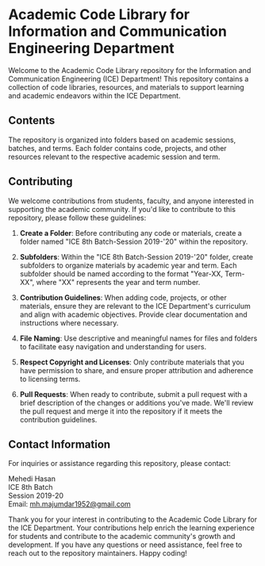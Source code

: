 # Academic Code Library for Information and Communication Engineering Department

Welcome to the Academic Code Library repository for the Information and Communication Engineering (ICE) Department! This repository contains a collection of code libraries, resources, and materials to support learning and academic endeavors within the ICE Department.

## Contents

The repository is organized into folders based on academic sessions, batches, and terms. Each folder contains code, projects, and other resources relevant to the respective academic session and term.

## Contributing

We welcome contributions from students, faculty, and anyone interested in supporting the academic community. If you'd like to contribute to this repository, please follow these guidelines:

1. **Create a Folder**: Before contributing any code or materials, create a folder named "ICE 8th Batch-Session 2019-'20" within the repository.

2. **Subfolders**: Within the "ICE 8th Batch-Session 2019-'20" folder, create subfolders to organize materials by academic year and term. Each subfolder should be named according to the format "Year-XX, Term-XX", where "XX" represents the year and term number.

3. **Contribution Guidelines**: When adding code, projects, or other materials, ensure they are relevant to the ICE Department's curriculum and align with academic objectives. Provide clear documentation and instructions where necessary.

4. **File Naming**: Use descriptive and meaningful names for files and folders to facilitate easy navigation and understanding for users.

5. **Respect Copyright and Licenses**: Only contribute materials that you have permission to share, and ensure proper attribution and adherence to licensing terms.

6. **Pull Requests**: When ready to contribute, submit a pull request with a brief description of the changes or additions you've made. We'll review the pull request and merge it into the repository if it meets the contribution guidelines.

## Contact Information

For inquiries or assistance regarding this repository, please contact:

Mehedi Hasan  
ICE 8th Batch  
Session 2019-20  
Email: mh.majumdar1952@gmail.com

Thank you for your interest in contributing to the Academic Code Library for the ICE Department. Your contributions help enrich the learning experience for students and contribute to the academic community's growth and development. If you have any questions or need assistance, feel free to reach out to the repository maintainers.
Happy coding!
